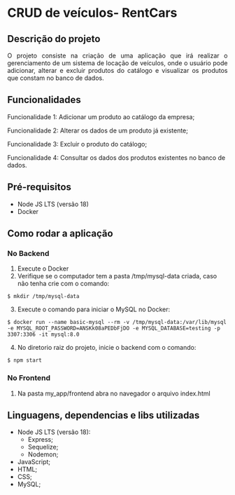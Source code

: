 <h1>CRUD de veículos- RentCars</h1> 


## Descrição do projeto 

<p align="justify">
O projeto consiste na criação de uma aplicação que irá realizar o gerenciamento de um sistema de locação de veículos, onde o usuário pode adicionar, alterar e excluir produtos do catálogo e visualizar os produtos que constam no banco de dados.</p>

## Funcionalidades

Funcionalidade 1: Adicionar um produto ao catálogo da empresa;

Funcionalidade 2: Alterar os dados de um produto já existente;

Funcionalidade 3: Excluir o produto do catálogo;

Funcionalidade 4: Consultar os dados dos produtos existentes no banco de dados.


## Pré-requisitos

* Node JS LTS (versão 18)
* Docker


## Como rodar a aplicação

### No Backend
1. Execute o Docker
2. Verifique se o computador tem a pasta /tmp/mysql-data criada, caso não tenha crie com o comando:
```
$ mkdir /tmp/mysql-data
```
3. Execute o comando para iniciar o MySQL no Docker:
```
$ docker run --name basic-mysql --rm -v /tmp/mysql-data:/var/lib/mysql -e MYSQL_ROOT_PASSWORD=ANSKk08aPEDbFjDO -e MYSQL_DATABASE=testing -p 3307:3306 -it mysql:8.0
```
4. No diretorio raiz do projeto, inicie o backend com o comando:
```
$ npm start
```

### No Frontend
1. Na pasta my_app/frontend abra no navegador o arquivo index.html

## Linguagens, dependencias e libs utilizadas

* Node JS LTS (versão 18):
  * Express;
  * Sequelize;
  * Nodemon;
* JavaScript;
* HTML;
* CSS;
* MySQL;

